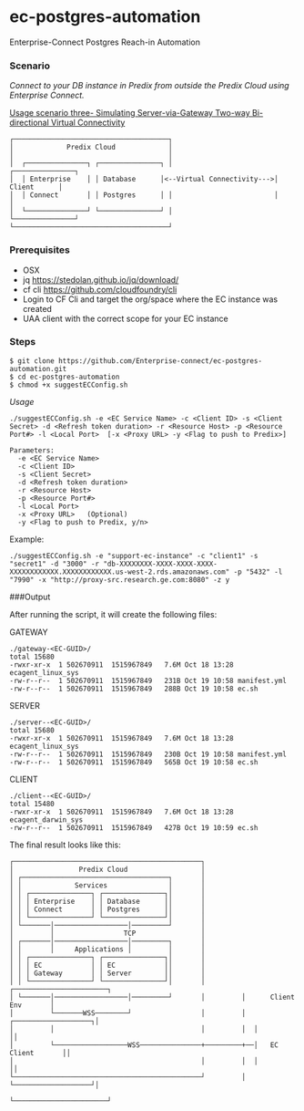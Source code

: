 # ec-postgres-automation
 Enterprise-Connect Postgres Reach-in Automation

### Scenario

*Connect to your DB instance in Predix from outside the Predix Cloud using Enterprise Connect.*

[Usage scenario three- Simulating Server-via-Gateway Two-way Bi-directional Virtual Connectivity](https://github.com/Enterprise-connect/ec-sdk/wiki/EC-Agent)

```
┌──────────────────────────────────────┐               
│             Predix Cloud             │
│                                      │
│  ┌───────────────┐ ┌───────────────┐ │                         ┌───────────────┐
│  │ Enterprise    │ │ Database      │<--Virtual Connectivity--->│   Client      │
│  │ Connect       │ │ Postgres      │ │                         │               │
│  └───────────────┘ └───────────────┘ │                         └───────────────┘
└──────────────────────────────────────┘
```

### Prerequisites

- OSX
- jq  https://stedolan.github.io/jq/download/
- cf cli https://github.com/cloudfoundry/cli
- Login to CF Cli and target the org/space where the EC instance was created
- UAA client with the correct scope for your EC instance

### Steps


```
$ git clone https://github.com/Enterprise-connect/ec-postgres-automation.git
$ cd ec-postgres-automation
$ chmod +x suggestECConfig.sh
```

*Usage*
```
./suggestECConfig.sh -e <EC Service Name> -c <Client ID> -s <Client Secret> -d <Refresh token duration> -r <Resource Host> -p <Resource Port#> -l <Local Port>  [-x <Proxy URL> -y <Flag to push to Predix>]

Parameters:
  -e <EC Service Name>
  -c <Client ID>
  -s <Client Secret>
  -d <Refresh token duration>
  -r <Resource Host>
  -p <Resource Port#>
  -l <Local Port>
  -x <Proxy URL>   (Optional)
  -y <Flag to push to Predix, y/n>
```

Example:

```
./suggestECConfig.sh -e "support-ec-instance" -c "client1" -s "secret1" -d "3000" -r "db-XXXXXXXX-XXXX-XXXX-XXXX-XXXXXXXXXXXX.XXXXXXXXXXXX.us-west-2.rds.amazonaws.com" -p "5432" -l "7990" -x "http://proxy-src.research.ge.com:8080" -z y
```

###Output

After running the script, it will create the following files:

GATEWAY
```
./gateway-<EC-GUID>/
total 15680
-rwxr-xr-x  1 502670911  1515967849   7.6M Oct 18 13:28 ecagent_linux_sys
-rw-r--r--  1 502670911  1515967849   231B Oct 19 10:58 manifest.yml
-rw-r--r--  1 502670911  1515967849   288B Oct 19 10:58 ec.sh
```
SERVER
```
./server--<EC-GUID>/
total 15680
-rwxr-xr-x  1 502670911  1515967849   7.6M Oct 18 13:28 ecagent_linux_sys
-rw-r--r--  1 502670911  1515967849   230B Oct 19 10:58 manifest.yml
-rw-r--r--  1 502670911  1515967849   565B Oct 19 10:58 ec.sh
```
CLIENT
```
./client--<EC-GUID>/
total 15480
-rwxr-xr-x  1 502670911  1515967849   7.6M Oct 18 13:28 ecagent_darwin_sys
-rw-r--r--  1 502670911  1515967849   427B Oct 19 10:59 ec.sh
```

The final result looks like this:

```
┌──────────────────────────────────────────────┐               
│                Predix Cloud                  │
│ ┌────────────────────────────────────┐       │                   
│ │             Services               │       │
│ │ ┌───────────────┐ ┌───────────────┐│       │
│ │ │ Enterprise    │ │ Database      ││       │
│ │ │ Connect       │ │ Postgres      ││       │
│ │ └───────────────┘ └───────────────┘│       │
│ └───────│──────────────────│─────────┘       │
│         │                 TCP                │
│ ┌───────│──────────────────│─────────┐       │
│ │       │     Applications │         │       │
│ │ ┌───────────────┐ ┌───────────────┐│       │
│ │ │ EC            │ │ EC            ││       │
│ │ │ Gateway       │ │ Server        ││       │
│ │ └───────────────┘ └───────────────┘│       │         ┌───────────────────────┐
│ └───────│──────────────────│─────────┘       │         │      Client Env       │
│         └───────WSS────────┘                 │         │  ┌───────────────────┐│
│         │                                    │         │  │                   ││
│         └──────────────────WSS───────────────+─────────+──│   EC Client       ││
│                                              │         │  │                   ││
└──────────────────────────────────────────────┘         │  └───────────────────┘│
                                                         └───────────────────────┘
```
